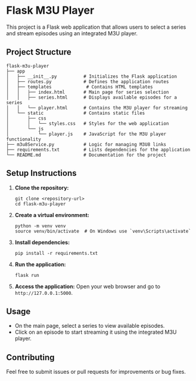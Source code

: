 # Flask M3U Player

This project is a Flask web application that allows users to select a series and stream episodes using an integrated M3U player. 

## Project Structure

```
flask-m3u-player
├── app
│   ├── __init__.py          # Initializes the Flask application
│   ├── routes.py            # Defines the application routes
│   ├── templates             # Contains HTML templates
│   │   ├── index.html       # Main page for series selection
│   │   ├── series.html      # Displays available episodes for a series
│   │   └── player.html      # Contains the M3U player for streaming
│   └── static               # Contains static files
│       ├── css
│       │   └── styles.css   # Styles for the web application
│       └── js
│           └── player.js    # JavaScript for the M3U player functionality
├── m3u8Service.py           # Logic for managing M3U8 links
├── requirements.txt         # Lists dependencies for the application
└── README.md                # Documentation for the project
```

## Setup Instructions

1. **Clone the repository:**
   ```
   git clone <repository-url>
   cd flask-m3u-player
   ```

2. **Create a virtual environment:**
   ```
   python -m venv venv
   source venv/bin/activate  # On Windows use `venv\Scripts\activate`
   ```

3. **Install dependencies:**
   ```
   pip install -r requirements.txt
   ```

4. **Run the application:**
   ```
   flask run
   ```

5. **Access the application:**
   Open your web browser and go to `http://127.0.0.1:5000`.

## Usage

- On the main page, select a series to view available episodes.
- Click on an episode to start streaming it using the integrated M3U player.

## Contributing

Feel free to submit issues or pull requests for improvements or bug fixes.